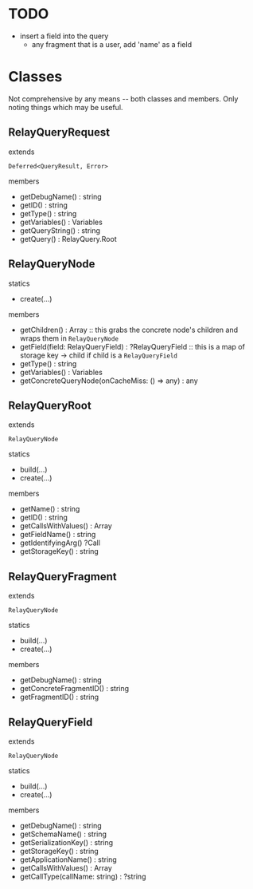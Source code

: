 TODO
====

- insert a field into the query
  - any fragment that is a user, add 'name' as a field

Classes
=======

Not comprehensive by any means -- both classes and members.  Only noting things which may be useful.

RelayQueryRequest
-----------------

extends

`Deferred<QueryResult, Error>`

members

- getDebugName() : string
- getID() : string
- getType() : string
- getVariables() : Variables
- getQueryString() : string
- getQuery() : RelayQuery.Root

RelayQueryNode
--------------

statics

- create(...)

members

- getChildren() : Array<RelayQueryNode> :: this grabs the concrete node's children and wraps them in `RelayQueryNode`
- getField(field: RelayQueryField) : ?RelayQueryField :: this is a map of storage key -> child if child is a `RelayQueryField`
- getType() : string
- getVariables() : Variables
- getConcreteQueryNode(onCacheMiss: () => any) : any

RelayQueryRoot
--------------

extends

`RelayQueryNode`

statics

- build(...)
- create(...)

members

- getName() : string
- getID() : string
- getCallsWithValues() : Array<Call>
- getFieldName() : string
- getIdentifyingArg() ?Call
- getStorageKey() : string

RelayQueryFragment
------------------

extends

`RelayQueryNode`

statics

- build(...)
- create(...)

members

- getDebugName() : string
- getConcreteFragmentID() : string
- getFragmentID() : string

RelayQueryField
---------------

extends

`RelayQueryNode`

statics

- build(...)
- create(...)

members

- getDebugName() : string
- getSchemaName() : string
- getSerializationKey() : string
- getStorageKey() : string
- getApplicationName() : string
- getCallsWithValues() : Array<Call>
- getCallType(callName: string) : ?string

